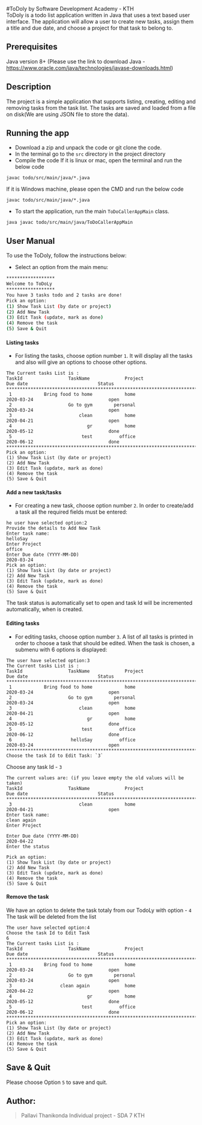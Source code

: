 #ToDoly by Software Development Academy - KTH  
ToDoly is a todo list application written in Java that uses a text based user interface. The application will allow a user to create new tasks, assign them a title and due date, and choose a project for that task to belong to.
## Prerequisites
Java version 8+ 
(Please use the link to download Java - https://www.oracle.com/java/technologies/javase-downloads.html)

## Description
The project is a simple application that supports listing, creating, editing and removing tasks from the task list.
The tasks are saved and loaded from a file on disk(We are using JSON file to store the data).

## Running the app 

- Download a zip and unpack the code or git clone the code.
- In the terminal go to the `src` directory in the project directory
- Compile the code
If it is linux or mac, open the terminal and run the below code
```
javac todo/src/main/java/*.java
```
If it is Windows machine, please open the CMD and run the below code 
```
javac todo/src/main/java/*.java
```
- To start the application, run the main `ToDoCallerAppMain` class.
```
java javac todo/src/main/java/ToDoCallerAppMain
```

## User Manual
To use the ToDoly, follow the instructions below:

- Select an option from the main menu:
```sh
******************
Welcome to ToDoLy 
******************
You have 3 tasks todo and 2 tasks are done! 
Pick an option:
(1) Show Task List (by date or project)
(2) Add New Task
(3) Edit Task (update, mark as done)
(4) Remove the task
(5) Save & Quit
```
#### Listing tasks
- For listing the tasks, choose option number `1`.
It will display all the tasks and also will give an options to choose other options.
```
The Current tasks List is :
TaskId                 TaskName             Project                      Due date                          Status
***************************************************************************************************************************
 1            Bring food to home            home                      2020-03-24                            open
 2                     Go to gym        personal                      2020-03-24                            open
 3                         clean            home                      2020-04-21                            open
 4                            gr            home                      2020-05-12                            done
 5                          test          office                      2020-06-12                            done
***************************************************************************************************************************
Pick an option:
(1) Show Task List (by date or project)
(2) Add New Task
(3) Edit Task (update, mark as done)
(4) Remove the task
(5) Save & Quit
```

#### Add a new task/tasks
- For creating a new task, choose option number `2`. 
In order to create/add a task all the required fields must be entered:
```
he user have selected option:2
Provide the details to Add New Task
Enter task name:
helloSay
Enter Project
office
Enter Due date (YYYY-MM-DD)
2020-03-24
Pick an option:
(1) Show Task List (by date or project)
(2) Add New Task
(3) Edit Task (update, mark as done)
(4) Remove the task
(5) Save & Quit 
```
The task status is automatically set to open and task Id will be incremented automatically, when is created.

#### Editing tasks
- For editing tasks, choose option number `3`. 
A list of all tasks is printed in order to choose a task that should be edited.
When the task is chosen, a submenu with 6 options is displayed:
```
The user have selected option:3
The Current tasks List is :
TaskId                 TaskName             Project                      Due date                          Status
***************************************************************************************************************************
 1            Bring food to home            home                      2020-03-24                            open
 2                     Go to gym        personal                      2020-03-24                            open
 3                         clean            home                      2020-04-21                            open
 4                            gr            home                      2020-05-12                            done
 5                          test          office                      2020-06-12                            done
 6                      helloSay          office                      2020-03-24                            open
***************************************************************************************************************************
Choose the task Id to Edit Task: `3`
```
Choose any task Id - `3`
```
The current values are: (if you leave empty the old values will be taken)
TaskId                 TaskName             Project                      Due date                          Status
***************************************************************************************************************************
 3                         clean            home                      2020-04-21                            open
Enter task name:
clean again 
Enter Project

Enter Due date (YYYY-MM-DD)
2020-04-22
Enter the status

Pick an option:
(1) Show Task List (by date or project)
(2) Add New Task
(3) Edit Task (update, mark as done)
(4) Remove the task
(5) Save & Quit
```

#### Remove the task
We have an option to delete the task totaly from our TodoLy with option -  `4`
The task will be deleted from the list
```
The user have selected option:4
Choose the task Id to Edit Task
6
The Current tasks List is :
TaskId                 TaskName             Project                      Due date                          Status
***************************************************************************************************************************
 1            Bring food to home            home                      2020-03-24                            open
 2                     Go to gym        personal                      2020-03-24                            open
 3                  clean again             home                      2020-04-22                            open
 4                            gr            home                      2020-05-12                            done
 5                          test          office                      2020-06-12                            done
***************************************************************************************************************************
Pick an option:
(1) Show Task List (by date or project)
(2) Add New Task
(3) Edit Task (update, mark as done)
(4) Remove the task
(5) Save & Quit
```

## Save & Quit
Please choose Option `5` to save and quit.


## Author:
> Pallavi Thanikonda
> Individual project - SDA 7
> KTH